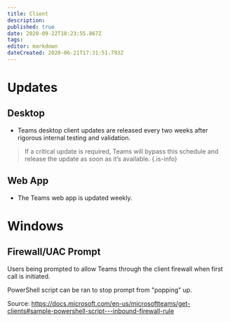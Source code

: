 ```yaml
---
title: Client
description: 
published: true
date: 2020-09-22T10:23:55.867Z
tags: 
editor: markdown
dateCreated: 2020-06-21T17:31:51.793Z
---
```


# Updates
## Desktop
- Teams desktop client updates are released every two weeks after rigorous internal testing and validation. 

> If a critical update is required, Teams will bypass this schedule and release the update as soon as it’s available.
{.is-info}

## Web App
- The Teams web app is updated weekly.

# Windows
## Firewall/UAC Prompt
Users being prompted to allow Teams through the client firewall when first call is initiated.

PowerShell script can be ran to stop prompt from "popping" up.

Source: https://docs.microsoft.com/en-us/microsoftteams/get-clients#sample-powershell-script---inbound-firewall-rule